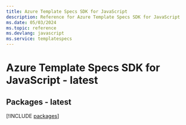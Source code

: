 ```yaml
---
title: Azure Template Specs SDK for JavaScript
description: Reference for Azure Template Specs SDK for JavaScript
ms.date: 05/03/2024
ms.topic: reference
ms.devlang: javascript
ms.service: templatespecs
---
```

# Azure Template Specs SDK for JavaScript - latest
## Packages - latest
[!INCLUDE [packages](template-specs-index.md)]